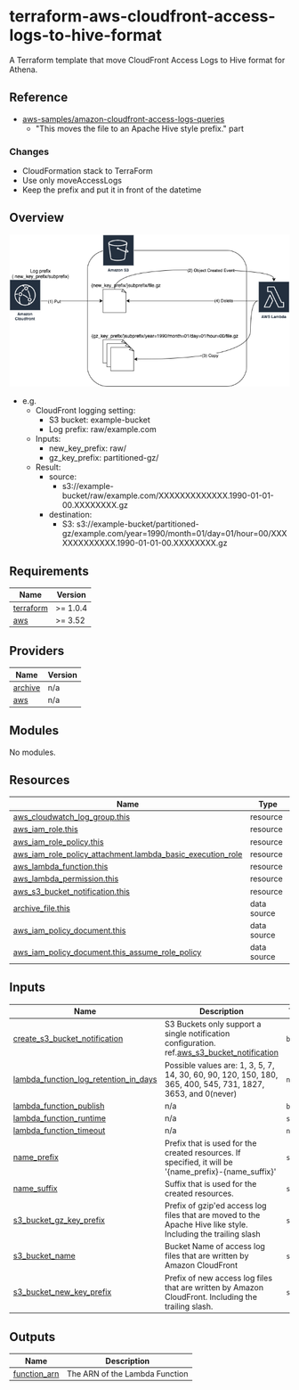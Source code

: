 # terraform-aws-cloudfront-access-logs-to-hive-format
A Terraform template that move CloudFront Access Logs to Hive format for Athena.

## Reference

- [aws-samples/amazon-cloudfront-access-logs-queries](https://github.com/aws-samples/amazon-cloudfront-access-logs-queries)
    - "This moves the file to an Apache Hive style prefix." part

### Changes

- CloudFormation stack to TerraForm
- Use only moveAccessLogs
- Keep the prefix and put it in front of the datetime

## Overview

![overview](images/terraform-aws-cloudfront-access-logs-to-hive-format.png)

- e.g.
    - CloudFront logging setting:
        - S3 bucket: example-bucket
        - Log prefix: raw/example.com
    - Inputs:
        - new_key_prefix: raw/
        - gz_key_prefix: partitioned-gz/
    - Result:
        - source:
            - s3://example-bucket/raw/example.com/XXXXXXXXXXXXX.1990-01-01-00.XXXXXXXX.gz
        - destination:
            - S3: s3://example-bucket/partitioned-gz/example.com/year=1990/month=01/day=01/hour=00/XXXXXXXXXXXXX.1990-01-01-00.XXXXXXXX.gz

## Requirements

| Name | Version |
|------|---------|
| <a name="requirement_terraform"></a> [terraform](#requirement\_terraform) | >= 1.0.4 |
| <a name="requirement_aws"></a> [aws](#requirement\_aws) | >= 3.52 |

## Providers

| Name | Version |
|------|---------|
| <a name="provider_archive"></a> [archive](#provider\_archive) | n/a |
| <a name="provider_aws"></a> [aws](#provider\_aws) | n/a |

## Modules

No modules.

## Resources

| Name | Type |
|------|------|
| [aws_cloudwatch_log_group.this](https://registry.terraform.io/providers/hashicorp/aws/latest/docs/resources/cloudwatch_log_group) | resource |
| [aws_iam_role.this](https://registry.terraform.io/providers/hashicorp/aws/latest/docs/resources/iam_role) | resource |
| [aws_iam_role_policy.this](https://registry.terraform.io/providers/hashicorp/aws/latest/docs/resources/iam_role_policy) | resource |
| [aws_iam_role_policy_attachment.lambda_basic_execution_role](https://registry.terraform.io/providers/hashicorp/aws/latest/docs/resources/iam_role_policy_attachment) | resource |
| [aws_lambda_function.this](https://registry.terraform.io/providers/hashicorp/aws/latest/docs/resources/lambda_function) | resource |
| [aws_lambda_permission.this](https://registry.terraform.io/providers/hashicorp/aws/latest/docs/resources/lambda_permission) | resource |
| [aws_s3_bucket_notification.this](https://registry.terraform.io/providers/hashicorp/aws/latest/docs/resources/s3_bucket_notification) | resource |
| [archive_file.this](https://registry.terraform.io/providers/hashicorp/archive/latest/docs/data-sources/file) | data source |
| [aws_iam_policy_document.this](https://registry.terraform.io/providers/hashicorp/aws/latest/docs/data-sources/iam_policy_document) | data source |
| [aws_iam_policy_document.this_assume_role_policy](https://registry.terraform.io/providers/hashicorp/aws/latest/docs/data-sources/iam_policy_document) | data source |

## Inputs

| Name | Description | Type | Default | Required |
|------|-------------|------|---------|:--------:|
| <a name="input_create_s3_bucket_notification"></a> [create\_s3\_bucket\_notification](#input\_create\_s3\_bucket\_notification) | S3 Buckets only support a single notification configuration. ref.[aws\_s3\_bucket\_notification](https://registry.terraform.io/providers/hashicorp/aws/latest/docs/resources/s3_bucket_notification) | `bool` | `true` | no |
| <a name="input_lambda_function_log_retention_in_days"></a> [lambda\_function\_log\_retention\_in\_days](#input\_lambda\_function\_log\_retention\_in\_days) | Possible values are: 1, 3, 5, 7, 14, 30, 60, 90, 120, 150, 180, 365, 400, 545, 731, 1827, 3653, and 0(never) | `number` | `30` | no |
| <a name="input_lambda_function_publish"></a> [lambda\_function\_publish](#input\_lambda\_function\_publish) | n/a | `bool` | `true` | no |
| <a name="input_lambda_function_runtime"></a> [lambda\_function\_runtime](#input\_lambda\_function\_runtime) | n/a | `string` | `"nodejs14.x"` | no |
| <a name="input_lambda_function_timeout"></a> [lambda\_function\_timeout](#input\_lambda\_function\_timeout) | n/a | `number` | `30` | no |
| <a name="input_name_prefix"></a> [name\_prefix](#input\_name\_prefix) | Prefix that is used for the created resources. If specified, it will be '{name\_prefix}-{name\_suffix}' | `string` | `""` | no |
| <a name="input_name_suffix"></a> [name\_suffix](#input\_name\_suffix) | Suffix that is used for the created resources. | `string` | `"move-cf-access-logs"` | no |
| <a name="input_s3_bucket_gz_key_prefix"></a> [s3\_bucket\_gz\_key\_prefix](#input\_s3\_bucket\_gz\_key\_prefix) | Prefix of gzip'ed access log files that are moved to the Apache Hive like style. Including the trailing slash | `string` | `"partitioned-gz/"` | no |
| <a name="input_s3_bucket_name"></a> [s3\_bucket\_name](#input\_s3\_bucket\_name) | Bucket Name of access log files that are written by Amazon CloudFront | `string` | n/a | yes |
| <a name="input_s3_bucket_new_key_prefix"></a> [s3\_bucket\_new\_key\_prefix](#input\_s3\_bucket\_new\_key\_prefix) | Prefix of new access log files that are written by Amazon CloudFront. Including the trailing slash. | `string` | `"raw/"` | no |

## Outputs

| Name | Description |
|------|-------------|
| <a name="output_function_arn"></a> [function\_arn](#output\_function\_arn) | The ARN of the Lambda Function |
